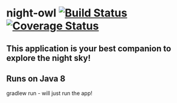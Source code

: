 night-owl [![Build Status](https://travis-ci.org/piotrglazar/night-owl.svg?branch=master)](https://travis-ci.org/piotrglazar/night-owl) [![Coverage Status](https://coveralls.io/repos/piotrglazar/night-owl/badge.png?branch=master)](https://coveralls.io/r/piotrglazar/night-owl?branch=master)
=========
This application is your best companion to explore the night sky!
---------
Runs on Java 8
---------
gradlew run - will just run the app!
